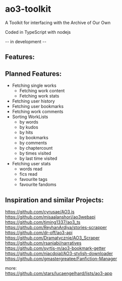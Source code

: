 # ao3-toolkit
A Toolkit for interfacing with the Archive of Our Own

Coded in TypeScript with nodejs

-- in development --

Features:
-


Planned Features:
- 
- Fetching single works
  - Fetching work content
  - Fetching work stats
- Fetching user history
- Fetching user bookmarks
- Fetching work comments
- Sorting WorkLists
  - by words
  - by kudos
  - by hits
  - by bookmarks
  - by comments
  - by chaptercount
  - by times visited
  - by last time visited
- Fetching user stats
  - words read
  - fics read
  - favourite tags
  - favourite fandoms

Inspiration and similar Projects:
-

https://github.com/cyrusae/AO3.js  
https://github.com/misaalanshori/ao3webapi  
https://github.com/timing1337/ao3_ts  
https://github.com/ReyhanArdiya/stories-scrapper  
https://github.com/dr-off/ao3-api  
https://github.com/Dramatycznie/AO3_Scraper  
https://github.com/rsanjabi/narratives  
https://github.com/syrtis-m/ao3-bookmark-getter  
https://github.com/niacdoial/AO3-stylish-downloader  
https://github.com/gmastergreatee/Fanfiction-Manager  


more:  
https://github.com/stars/lucaengelhard/lists/ao3-app
